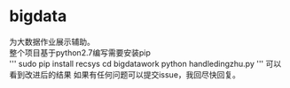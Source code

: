 # bigdata
为大数据作业展示辅助。
<br>整个项目基于python2.7编写需要安装pip<br>
'''
sudo pip install recsys
cd bigdatawork
python handledingzhu.py
'''
可以看到改进后的结果
如果有任何问题可以提交issue，我回尽快回复。
